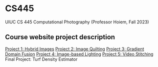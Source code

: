 # CS445
UIUC CS 445 Computational Photography (Professor Hoiem, Fall 2023) 

## Course website project description
[Project 1: Hybrid Images](https://courses.engr.illinois.edu/cs445/fa2023/projects/hybrid/ComputationalPhotography_ProjectHybrid.html)
[Project 2: Image Quilting](https://courses.engr.illinois.edu/cs445/fa2023/projects/quilting/ComputationalPhotography_ProjectQuilting.html)
[Project 3: Gradient Domain Fusion](https://courses.engr.illinois.edu/cs445/fa2023/projects/gradient/ComputationalPhotography_ProjectGradient.html)
[Project 4: Image-based Lighting](https://courses.engr.illinois.edu/cs445/fa2023/projects/ibl/ComputationalPhotography_ProjectIBL.html)
[Project 5: Video Stitching](https://courses.engr.illinois.edu/cs445/fa2023/projects/video/ComputationalPhotograph_ProjectVideo.html)
Final Project: Turf Density Estimator
